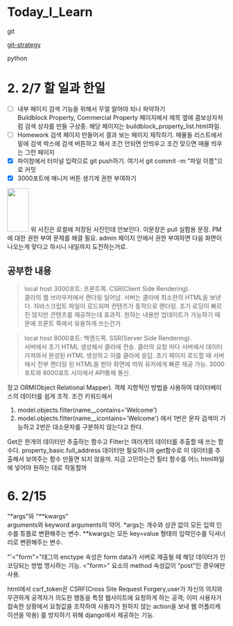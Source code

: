 # Today_I_Learn
git

[git-strategy](https://github.com/Ysj1155/Today_I_Learn/blob/main/git/git-branch-strategy.md)


python



# 2. 2/7 할 일과 한일
* [ ] 내부 페이지 검색 기능을 위해서 무얼 알아야 되나 파악하기  
Buildblock Property, Commercial Property 페이지에서 제목 옆에 콤보상자처럼
검색 상자를 만들 구상중. 해당 페이지는 buildblock_property_list.html파일.  
* [ ] Homework 검색 페이지 만들어서 결과 보는 페이지 제작하기. 매물들 리스트에서 밑에 검색 박스에 검색 
버튼하고 해서 조건 안되면 안띄우고 조건 맞으면 매물 띄우는 그런 페이지
* [x] 파이참에서 터미널 입력으로 git push하기. 
여기서 git commit -m "파일 이름"으로 커밋
* [x] 3000포트에 매니저 버튼 생기게 권한 부여하기  
<img src="..%2F..%2FDesktop%2Fevidence.png" width="50" height="100"/>
위 사진은 로컬에 저장된 사진인데 안보인다. 이문장은 pull 실험용 문장.
PM에 대한 권한 부여 문제를 해결 필요. admin 페이지 안에서 권한 부여하면 다음 
화면이 나오는게 맞다고 하시니 내일까지 도전하는거로. 

공부한 내용
---------
>local host 3000포트: 프론트쪽. CSR(Client Side Rendering).  
클라의 웹 브라우저에서 랜더링 일어남. 서버는 클라에 최소한의 HTML을 보낸다. 자바스크립트
파일이 로드되며 컨텐츠가 동적으로 랜더링. 초기 로딩이 빠르진 않지만 콘텐츠를 제공하는데 
효과적. 원하는 내용만 업데이트가 가능하기 때문에 프론트 쪽에서 유용하게 쓰는건가

>local host 8000포트: 백엔드쪽. SSR(Server Side Rendering).  
서버에서 초기 HTML 생성해서 클라에 전송.
클라의 요청 마다 서버에서 데이터 가져와서 완성된 HTML 생성하고 이를 클라에 응답.
초기 페이지 로드할 때 서버에서 전부 랜더링 된 HTML을 받아 화면에 띄워 
유저에게 빠른 제공 가능. 3000 포트와 8000포트 사이에서 API통해 통신.  

장고 ORM(Object Relational Mapper). 객체 지향적인 방법을 사용하여 데이터베이스의 데이터를 쉽게 조작. 조건 키워드에서
1. model.objects.filter(name__contains='Welcome')
2. model.objects.filter(name__icontains='Welcome')
에서 1번은 문자 검색이 가능하고 2번은 대소문자를 구분하지 않는다고 한다.  

Get은 한개의 데이터만 추출하는 함수고 Filter는 여러개의 데이터를 추출할 때 쓰는 함수다. property_basic.full_address
데이터만 필요하니까 get함수로 이 데이터를 추출해서 보여주는 함수 만들면 되지 않을까. 지금 고민하는건 필터 함수를 어느 html파일에
넣어야 원하는 대로 작동할까

# 6. 2/15
"*args"와 "**kwargs"  
arguments와 keyword arguments의 약어. *args는 개수와 상관 없이 모든 입력 인수를 튜플로 변환해주는 변수. 
**kwargs는 모든 key=value 형태의 입력인수를 딕셔너리로 변환해주는 변수.   

"'<"form">"태그의 enctype 속성은 form data가 서버로 제출될 때 해당 데이터가 인코딩되는 방법 명시하는 기능.
<"form>" 요소의 method 속성값이 “post”인 경우에만 사용.  

html에서 csrf_token은 CSRF(Cross Site Request Forgery,user가 자신의 의지와 무관하게 공격자가 의도한 행동을 특정
웹사이트에 요청하게 하는 공격; 이미 사용자가 접속한 상황에서 요청값을 조작하여 사용자가 원하지 않는 action을 보내 웹 어플리케이션을 악용)
를 방지하기 위해 django에서 제공하는 기능. 



